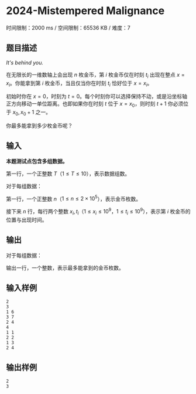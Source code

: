 # 2024-Mistempered Malignance

时间限制：2000 ms / 空间限制：65536 KB / 难度：7

## 题目描述

*It's behind you.*

在无限长的一维数轴上会出现 $n$ 枚金币，第 $i$ 枚金币仅在时刻 $t_i$ 出现在整点 $x=x_i$。你能拿到第 $i$ 枚金币，当且仅当你在时刻 $t_i$ 恰好位于 $x=x_i$。

初始时你在 $x=0$，时刻为 $t=0$。每个时刻你可以选择保持不动，或是沿坐标轴正方向移动一单位距离。也即如果你在时刻 $t$ 位于 $x=x_0$，则时刻 $t + 1$ 你必须位于 $x_0, x_0+1$ 之一。

你最多能拿到多少枚金币呢？

## 输入

**本题测试点包含多组数据。**

第一行，一个正整数 $T$（$1\leq T\leq 10$），表示数据组数。

对于每组数据：

第一行，一个正整数 $n$（$1\leq n\leq 2\times 10^5$），表示金币枚数。

接下来 $n$ 行，每行两个整数 $x_i, t_i$（$1\leq x_i \leq 10^9$，$1\leq t_i\leq 10^9$），表示第 $i$ 枚金币的位置与出现时间。

## 输出

对于每组数据：

输出一行，一个整数，表示最多能拿到的金币枚数。

## 输入样例

    2
    3
    1 6
    3 7
    2 4
    4
    1 1
    2 2
    1 3
    2 4

## 输出样例

    2
    3
